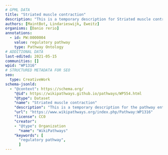 ```yaml
---
# GPML DATA
title: "Striated muscle contraction"
description: "This is a temporary description for Striated muscle contraction"
authors: [MaintBot, Lindarieswijk, Eweitz]
organisms: [Danio rerio]
annotations:
  - id: PW:0000004
    value: regulatory pathway
    type: Pathway Ontology
# ADDITIONAL DATA
last-edited: 2021-05-15
communities: []
wpid: "WP1316"
# STRUCTURED METADATA FOR SEO
seo:
  type: CreativeWork
schema-jsonld:
  - "@context": https://schema.org/
    "@id": https://wikipathways.github.io/pathways/WP554.html
    "@type": Dataset
    "name": "Striated muscle contraction"
    "description": "This is a temporary description for the pathway entitled: Striated muscle contraction"
    "url": "https://www.wikipathways.org/index.php/Pathway:WP1316"
    "license": CC0
    "creator":
    - "@type": Organization
      "name": "WikiPathways"
    "keywords": [
      "regulatory pathway",
      ]
---
```

